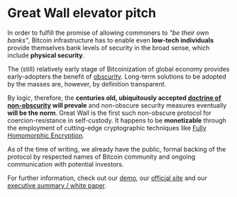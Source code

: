 # Great Wall elevator pitch

In order to fulfill the promise of allowing commoners to _"be their own banks"_, Bitcoin infrastructure has to enable even 
**low-tech individuals** provide themselves bank levels of security in the broad sense, which include **physical security**.

The (still) relatively early stage of Bitcoinization of global economy provides early-adopters the benefit of 
[obscurity](https://en.wikipedia.org/wiki/Security_through_obscurity). Long-term solutions to be adopted by the masses 
are, however, by definition transparent.

By logic, therefore, the **centuries old, ubiquitously accepted [doctrine of non-obscurity](https://en.wikipedia.org/wiki/Kerckhoffs%27s_principle) will prevale** 
and non-obscure security measures eventually **will be the norm**. Great Wall is the first such non-obscure protocol for 
coercion-resistance in self-custody. It happens to be **monetizable** through the employment of cutting-edge cryptographic techniques like [Fully 
Homomorphic Encryption](https://www.ibm.com/topics/homomorphic-encryption).

As of the time of writing, we already have the public, formal backing of the protocol by respected names of Bitcoin community 
and ongoing communication with potential investors.

For further information, check out our [demo](https://mega.nz/file/vfwhRTwZ#sP3hSRthQNssWRdcmD8XRNIeJX7Eq174ImY4eva_Pwo), our [official site](https://linktr.ee/greatwallt3) and 
our [executive summary / white paper](../white_paper_executive_summary/white_paper_executive_summary.md).
